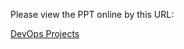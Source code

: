 Please view the PPT online by this URL:

[DevOps Projects](https://github.microstrategy.com/pages/DevOps/Slides/DevOps_projects/#/)
